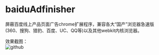 # baiduAdfinisher
屏蔽百度线上产品页面广告chrome扩展程序，兼容各大“国产”浏览器急速版(360、搜狗、猎豹、百度、UC、QQ等)以及其他webkit内核浏览器。




效果截图： <br />
![github](https://raw.githubusercontent.com/unclehking/baiduAdfinisher/master/screenshot/sp01.png "github")  <br />
